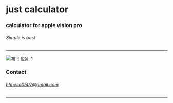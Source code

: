 # just calculator
### calculator for apple vision pro

###### Simple is best
---
![제목 없음-1](https://github.com/bestswlkh0310/just-calculator/assets/128120228/e86f510e-4462-43e8-b006-4e808df31a44)



### Contact
###### hhhello0507@gmail.com
---



<br>
<br>
<br>
